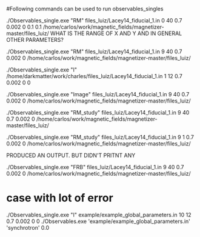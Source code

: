 
#Following commands can be used to run observables_singles


./Observables_single.exe "RM" files_luiz/Lacey14_fiducial_1.in 0 40 0.7 0.002 0  0.1 0.1 /home/carlos/work/magnetic_fields/magnetizer-master/files_luiz/
WHAT IS THE RANGE OF X AND Y AND IN GENERAL OTHER PARAMETERS?

./Observables_single.exe "RM" files_luiz/Lacey14_fiducial_1.in 9 40 0.7 0.002 0  /home/carlos/work/magnetic_fields/magnetizer-master/files_luiz/

./Observables_single.exe "I" /home/darkmatter/work/charles/files_luiz/Lacey14_fiducial_1.in 1 12 0.7 0.002 0 0 

./Observables_single.exe "Image" files_luiz/Lacey14_fiducial_1.in 9 40 0.7 0.002 0  /home/carlos/work/magnetic_fields/magnetizer-master/files_luiz/

./Observables_single.exe "RM_study" files_luiz/Lacey14_fiducial_1.in 9 40 0.7 0.002 0  /home/carlos/work/magnetic_fields/magnetizer-master/files_luiz/

./Observables_single.exe "RM_study" files_luiz/Lacey14_fiducial_1.in 9 1 0.7 0.002 0  /home/carlos/work/magnetic_fields/magnetizer-master/files_luiz/
 

PRODUCED AN OUTPUT. BUT DIDN'T PRITNT ANY

./Observables_single.exe "FRB" files_luiz/Lacey14_fiducial_1.in 9 40 0.7 0.002 0  /home/carlos/work/magnetic_fields/magnetizer-master/files_luiz/



# case with lot of error

./Observables_single.exe "I" example/example_global_parameters.in 10 12 0.7 0.002 0 0
./Observables.exe 'example/example_global_parameters.in' 'synchrotron' 0.0
